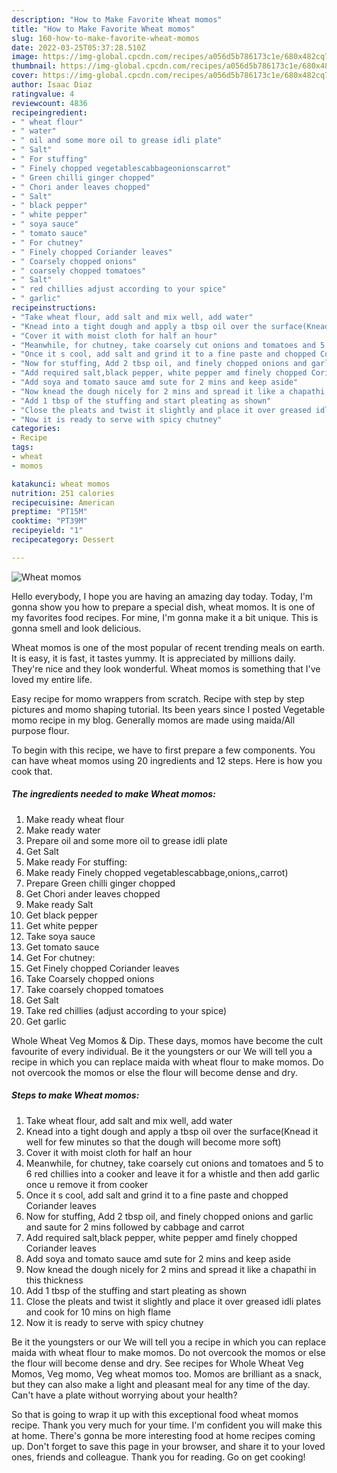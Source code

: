 ```yaml
---
description: "How to Make Favorite Wheat momos"
title: "How to Make Favorite Wheat momos"
slug: 160-how-to-make-favorite-wheat-momos
date: 2022-03-25T05:37:28.510Z
image: https://img-global.cpcdn.com/recipes/a056d5b786173c1e/680x482cq70/wheat-momos-recipe-main-photo.jpg
thumbnail: https://img-global.cpcdn.com/recipes/a056d5b786173c1e/680x482cq70/wheat-momos-recipe-main-photo.jpg
cover: https://img-global.cpcdn.com/recipes/a056d5b786173c1e/680x482cq70/wheat-momos-recipe-main-photo.jpg
author: Isaac Diaz
ratingvalue: 4
reviewcount: 4836
recipeingredient:
- " wheat flour"
- " water"
- " oil and some more oil to grease idli plate"
- " Salt"
- " For stuffing"
- " Finely chopped vegetablescabbageonionscarrot"
- " Green chilli ginger chopped"
- " Chori ander leaves chopped"
- " Salt"
- " black pepper"
- " white pepper"
- " soya sauce"
- " tomato sauce"
- " For chutney"
- " Finely chopped Coriander leaves"
- " Coarsely chopped onions"
- " coarsely chopped tomatoes"
- " Salt"
- " red chillies adjust according to your spice"
- " garlic"
recipeinstructions:
- "Take wheat flour, add salt and mix well, add water"
- "Knead into a tight dough and apply a tbsp oil over the surface(Knead it well for few minutes so that the dough will become more soft)"
- "Cover it with moist cloth for half an hour"
- "Meanwhile, for chutney, take coarsely cut onions and tomatoes and 5 to 6 red chillies into a cooker and leave it for a whistle and then add garlic once u remove it from cooker"
- "Once it s cool, add salt and grind it to a fine paste and chopped Coriander leaves"
- "Now for stuffing, Add 2 tbsp oil, and finely chopped onions and garlic and saute for 2 mins followed by cabbage and carrot"
- "Add required salt,black pepper, white pepper amd finely chopped Coriander leaves"
- "Add soya and tomato sauce amd sute for 2 mins and keep aside"
- "Now knead the dough nicely for 2 mins and spread it like a chapathi in this thickness"
- "Add 1 tbsp of the stuffing and start pleating as shown"
- "Close the pleats and twist it slightly and place it over greased idli plates and cook for 10 mins on high flame"
- "Now it is ready to serve with spicy chutney"
categories:
- Recipe
tags:
- wheat
- momos

katakunci: wheat momos 
nutrition: 251 calories
recipecuisine: American
preptime: "PT15M"
cooktime: "PT39M"
recipeyield: "1"
recipecategory: Dessert

---
```



![Wheat momos](https://img-global.cpcdn.com/recipes/a056d5b786173c1e/680x482cq70/wheat-momos-recipe-main-photo.jpg)

Hello everybody, I hope you are having an amazing day today. Today, I'm gonna show you how to prepare a special dish, wheat momos. It is one of my favorites food recipes. For mine, I'm gonna make it a bit unique. This is gonna smell and look delicious.

Wheat momos is one of the most popular of recent trending meals on earth. It is easy, it is fast, it tastes yummy. It is appreciated by millions daily. They're nice and they look wonderful. Wheat momos is something that I've loved my entire life.

Easy recipe for momo wrappers from scratch. Recipe with step by step pictures and momo shaping tutorial. Its been years since I posted Vegetable momo recipe in my blog. Generally momos are made using maida/All purpose flour.


To begin with this recipe, we have to first prepare a few components. You can have wheat momos using 20 ingredients and 12 steps. Here is how you cook that.

<!--inarticleads1-->

##### The ingredients needed to make Wheat momos:

1. Make ready  wheat flour
1. Make ready  water
1. Prepare  oil and some more oil to grease idli plate
1. Get  Salt
1. Make ready  For stuffing:
1. Make ready  Finely chopped vegetablescabbage,onions,,carrot)
1. Prepare  Green chilli ginger chopped
1. Get  Chori ander leaves chopped
1. Make ready  Salt
1. Get  black pepper
1. Get  white pepper
1. Take  soya sauce
1. Get  tomato sauce
1. Get  For chutney:
1. Get  Finely chopped Coriander leaves
1. Take  Coarsely chopped onions
1. Take  coarsely chopped tomatoes
1. Get  Salt
1. Take  red chillies (adjust according to your spice)
1. Get  garlic


Whole Wheat Veg Momos &amp; Dip. These days, momos have become the cult favourite of every individual. Be it the youngsters or our We will tell you a recipe in which you can replace maida with wheat flour to make momos. Do not overcook the momos or else the flour will become dense and dry. 

<!--inarticleads2-->

##### Steps to make Wheat momos:

1. Take wheat flour, add salt and mix well, add water
1. Knead into a tight dough and apply a tbsp oil over the surface(Knead it well for few minutes so that the dough will become more soft)
1. Cover it with moist cloth for half an hour
1. Meanwhile, for chutney, take coarsely cut onions and tomatoes and 5 to 6 red chillies into a cooker and leave it for a whistle and then add garlic once u remove it from cooker
1. Once it s cool, add salt and grind it to a fine paste and chopped Coriander leaves
1. Now for stuffing, Add 2 tbsp oil, and finely chopped onions and garlic and saute for 2 mins followed by cabbage and carrot
1. Add required salt,black pepper, white pepper amd finely chopped Coriander leaves
1. Add soya and tomato sauce amd sute for 2 mins and keep aside
1. Now knead the dough nicely for 2 mins and spread it like a chapathi in this thickness
1. Add 1 tbsp of the stuffing and start pleating as shown
1. Close the pleats and twist it slightly and place it over greased idli plates and cook for 10 mins on high flame
1. Now it is ready to serve with spicy chutney


Be it the youngsters or our We will tell you a recipe in which you can replace maida with wheat flour to make momos. Do not overcook the momos or else the flour will become dense and dry. See recipes for Whole Wheat Veg Momos, Veg momo, Veg wheat momos too. Momos are brilliant as a snack, but they can also make a light and pleasant meal for any time of the day. Can&#39;t have a plate without worrying about your health? 

So that is going to wrap it up with this exceptional food wheat momos recipe. Thank you very much for your time. I'm confident you will make this at home. There's gonna be more interesting food at home recipes coming up. Don't forget to save this page in your browser, and share it to your loved ones, friends and colleague. Thank you for reading. Go on get cooking!
